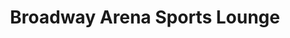 ---
title: "Broadway Arena Sports Lounge"
url: /accra/broadway-arena-sports-lounge/
shop: bookmaker
---